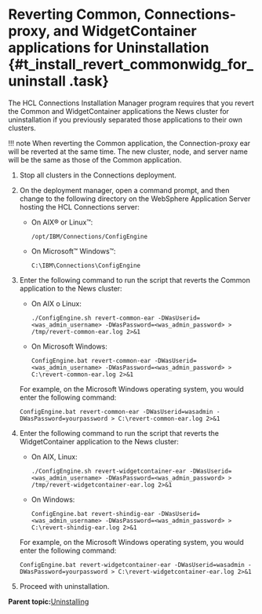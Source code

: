 # Reverting Common, Connections-proxy, and WidgetContainer applications for Uninstallation {#t_install_revert_commonwidg_for_uninstall .task}

The HCL Connections Installation Manager program requires that you revert the Common and WidgetContainer applications the News cluster for uninstallation if you previously separated those applications to their own clusters.

!!! note
    When reverting the Common application, the Connection-proxy ear will be reverted at the same time. The new cluster, node, and server name will be the same as those of the Common application.

1.  Stop all clusters in the Connections deployment.

2.  On the deployment manager, open a command prompt, and then change to the following directory on the WebSphere Application Server hosting the HCL Connections server:

    -   On AIX® or Linux™:

        ```
        /opt/IBM/Connections/ConfigEngine
        ```

    -   On Microsoft™ Windows™:

        ```
        C:\IBM\Connections\ConfigEngine
        ```

3.  Enter the following command to run the script that reverts the Common application to the News cluster:

    -   On AIX o Linux:

        ```
        ./ConfigEngine.sh revert-common-ear -DWasUserid=<was_admin_username> -DWasPassword=<was_admin_password> > /tmp/revert-common-ear.log 2>&1
        ```

    -   On Microsoft Windows:

        ```
        ConfigEngine.bat revert-common-ear -DWasUserid=<was_admin_username> -DWasPassword=<was_admin_password> > C:\revert-common-ear.log 2>&1
        ```

    For example, on the Microsoft Windows operating system, you would enter the following command:

    ```
    ConfigEngine.bat revert-common-ear -DWasUserid=wasadmin -DWasPassword=yourpassword > C:\revert-common-ear.log 2>&1
    ```

4.  Enter the following command to run the script that reverts the WidgetContainer application to the News cluster:

    -   On AIX, Linux:

        ```
        ./ConfigEngine.sh revert-widgetcontainer-ear -DWasUserid=<was_admin_username> -DWasPassword=<was_admin_password> > /tmp/revert-widgetcontainer-ear.log 2>&1
        ```

    -   On Windows:

        ```
        ConfigEngine.bat revert-shindig-ear -DWasUserid=<was_admin_username> -DWasPassword=<was_admin_password> > C:\revert-shindig-ear.log 2>&1
        ```

    For example, on the Microsoft Windows operating system, you would enter the following command:

    ```
    ConfigEngine.bat revert-widgetcontainer-ear -DWasUserid=wasadmin -DWasPassword=yourpassword > C:\revert-widgetcontainer-ear.log 2>&1 
    ```

5.  Proceed with uninstallation.


**Parent topic:**[Uninstalling](../install/t_uninstall_over.md)

